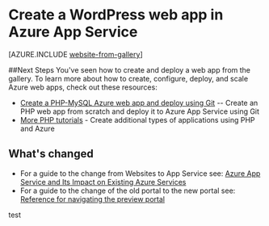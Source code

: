 <properties 
	pageTitle="Create a WordPress web app in Azure App Service" 
	description="A tutorial that teaches you how to create a new Azure web app for a WordPress blog, and then deploy it through the Azure Preview Portal." 
	services="app-service\web" 
	documentationCenter="php" 
	authors="tfitzmac" 
	manager="wpickett" 
	editor=""/>

<tags 
	ms.service="app-service-web" 
	ms.workload="web" 
	ms.tgt_pltfrm="na" 
	ms.devlang="PHP" 
	ms.topic="hero-article" 
	ms.date="07/02/2015" 
	ms.author="tomfitz"/>

# Create a WordPress web app in Azure App Service

[AZURE.INCLUDE [website-from-gallery](../../includes/website-from-gallery.md)]

##<a name="nextsteps"></a>Next Steps
You've seen how to create and deploy a web app from the gallery. To learn more about how to create, configure, deploy, and scale Azure web apps, check out these resources:

- [Create a PHP-MySQL Azure web app and deploy using Git](/en-us/develop/php/tutorials/website-w-mysql-and-git/) -- Create an PHP web app from scratch and deploy it to Azure App Service using Git
- [More PHP tutorials](/en-us/develop/php/tutorials/) - Create additional types of applications using PHP and Azure

## What's changed
* For a guide to the change from Websites to App Service see: [Azure App Service and Its Impact on Existing Azure Services](http://go.microsoft.com/fwlink/?LinkId=529714)
* For a guide to the change of the old portal to the new portal see: [Reference for navigating the preview portal](http://go.microsoft.com/fwlink/?LinkId=529715)
 

test
